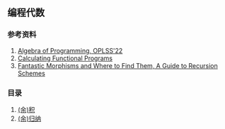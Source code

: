 ## 编程代数

### 参考资料
1. [Algebra of Programming, OPLSS'22](https://www.cs.uoregon.edu/research/summerschool/summer22/topics.php#Gibbons)
2. [Calculating Functional Programs](www.cs.ox.ac.uk/publications/publication2360-abstract.html)
3. [Fantastic Morphisms and Where to Find Them, A Guide to Recursion Schemes](https://arxiv.org/pdf/2202.13633.pdf)

### 目录
1. [(余)积](./(co)products.md)
2. [(余)归纳](./(co)induction.md)
